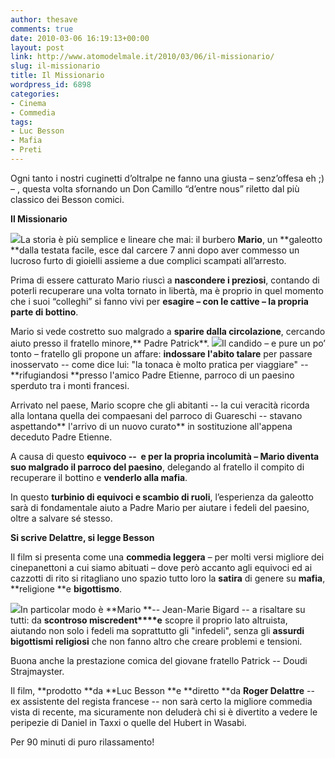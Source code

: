 ```yaml
---
author: thesave
comments: true
date: 2010-03-06 16:19:13+00:00
layout: post
link: http://www.atomodelmale.it/2010/03/06/il-missionario/
slug: il-missionario
title: Il Missionario
wordpress_id: 6898
categories:
- Cinema
- Commedia
tags:
- Luc Besson
- Mafia
- Preti
---
```


Ogni tanto i nostri cuginetti d’oltralpe ne fanno una giusta – senz’offesa eh ;) – , questa volta sfornando un Don Camillo “d’entre nous” riletto dal più classico dei Besson comici.

**Il Missionario**

![](http://www.atomodelmale.it/wp-content/uploads/2010/03/G16841_371664483-300x169.jpg)La storia è più semplice e lineare che mai: il burbero **Mario**, un **galeotto **dalla testata facile, esce dal carcere 7 anni dopo aver commesso un lucroso furto di gioielli assieme a due complici scampati all’arresto.

Prima di essere catturato Mario riuscì a **nascondere i preziosi**, contando di poterli recuperare una volta tornato in libertà, ma è proprio in quel momento che i suoi “colleghi” si fanno vivi per **esagire **– con le cattive – **la**** propria parte di bottino**.

Mario si vede costretto suo malgrado a **sparire dalla circolazione**, cercando aiuto presso il fratello minore,** Padre Patrick**.<!-- more -->
![](http://www.atomodelmale.it/wp-content/uploads/2010/03/G16841_1312737628-300x200.jpg)Il candido – e pure un po’ tonto – fratello gli propone un affare: **indossare l'abito talare** per passare inosservato -- come dice lui: "la tonaca è molto pratica per viaggiare" -- **rifugiandosi **presso l'amico Padre Etienne, parroco di un paesino sperduto tra i monti francesi.

Arrivato nel paese, Mario scopre che gli abitanti -- la cui veracità ricorda alla lontana quella dei compaesani del parroco di Guareschi -- stavano aspettando** l'arrivo di un nuovo curato** in sostituzione all'appena deceduto Padre Etienne.

A causa di questo **equivoco **--  e per la propria incolumità – **Mario diventa** suo malgrado** il parroco del paesino**, delegando al fratello il compito di recuperare il bottino e **venderlo alla mafia**.

In questo **turbinio di equivoci e scambio di ruoli**, l’esperienza da galeotto sarà di fondamentale aiuto a Padre Mario per aiutare i fedeli del paesino, oltre a salvare sé stesso.

**Si scrive Delattre, si legge Besson**

Il film si presenta come una **commedia leggera** – per molti versi migliore dei cinepanettoni a cui siamo abituati – dove però accanto agli equivoci ed ai cazzotti di rito si ritagliano uno spazio tutto loro la **satira** di genere su **mafia**, **religione **e **bigottismo**.

![](http://www.atomodelmale.it/wp-content/uploads/2010/03/G16841_1454449199-300x200.jpg)In particolar modo è **Mario **-- Jean-Marie Bigard -- a risaltare su tutti: da **scontroso miscredent****e** scopre il proprio lato altruista, aiutando non solo i fedeli ma soprattutto gli "infedeli", senza gli **assurdi bigottismi religiosi** che non fanno altro che creare problemi e tensioni.

Buona anche la prestazione comica del giovane fratello Patrick -- Doudi Strajmayster.

Il film, **prodotto **da **Luc Besson **e **diretto **da **Roger Delattre** -- ex assistente del regista francese -- non sarà certo la migliore commedia vista di recente, ma sicuramente non deluderà chi si è divertito a vedere le peripezie di Daniel in Taxxi o quelle del Hubert in Wasabi.

Per 90 minuti di puro rilassamento!
